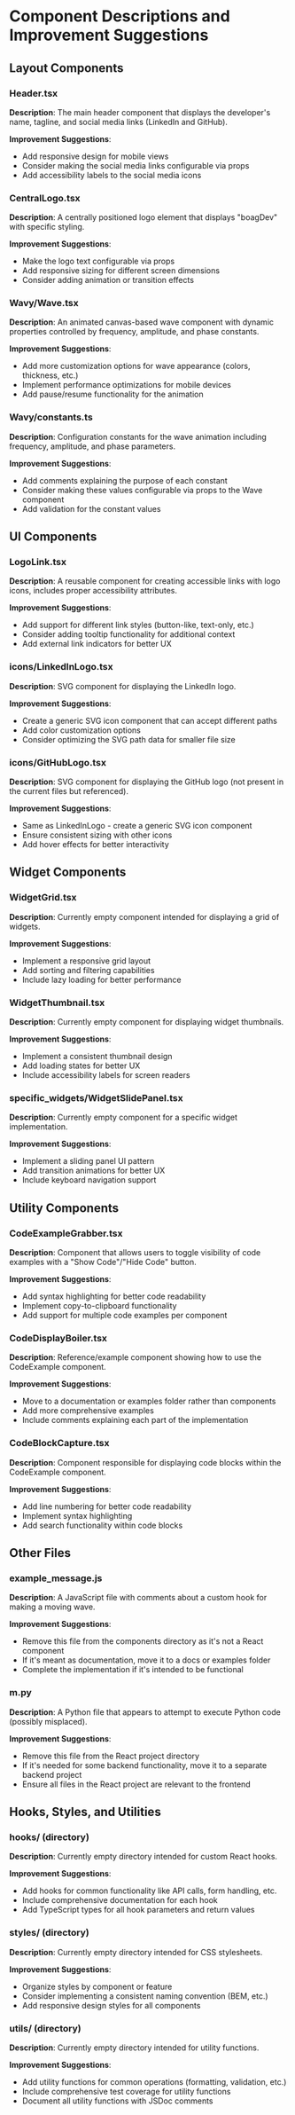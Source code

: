 # Component Descriptions and Improvement Suggestions

## Layout Components

### Header.tsx
**Description**: The main header component that displays the developer's name, tagline, and social media links (LinkedIn and GitHub).

**Improvement Suggestions**:
- Add responsive design for mobile views
- Consider making the social media links configurable via props
- Add accessibility labels to the social media icons

### CentralLogo.tsx
**Description**: A centrally positioned logo element that displays "boagDev" with specific styling.

**Improvement Suggestions**:
- Make the logo text configurable via props
- Add responsive sizing for different screen dimensions
- Consider adding animation or transition effects

### Wavy/Wave.tsx
**Description**: An animated canvas-based wave component with dynamic properties controlled by frequency, amplitude, and phase constants.

**Improvement Suggestions**:
- Add more customization options for wave appearance (colors, thickness, etc.)
- Implement performance optimizations for mobile devices
- Add pause/resume functionality for the animation

### Wavy/constants.ts
**Description**: Configuration constants for the wave animation including frequency, amplitude, and phase parameters.

**Improvement Suggestions**:
- Add comments explaining the purpose of each constant
- Consider making these values configurable via props to the Wave component
- Add validation for the constant values

## UI Components

### LogoLink.tsx
**Description**: A reusable component for creating accessible links with logo icons, includes proper accessibility attributes.

**Improvement Suggestions**:
- Add support for different link styles (button-like, text-only, etc.)
- Consider adding tooltip functionality for additional context
- Add external link indicators for better UX

### icons/LinkedInLogo.tsx
**Description**: SVG component for displaying the LinkedIn logo.

**Improvement Suggestions**:
- Create a generic SVG icon component that can accept different paths
- Add color customization options
- Consider optimizing the SVG path data for smaller file size

### icons/GitHubLogo.tsx
**Description**: SVG component for displaying the GitHub logo (not present in the current files but referenced).

**Improvement Suggestions**:
- Same as LinkedInLogo - create a generic SVG icon component
- Ensure consistent sizing with other icons
- Add hover effects for better interactivity

## Widget Components

### WidgetGrid.tsx
**Description**: Currently empty component intended for displaying a grid of widgets.

**Improvement Suggestions**:
- Implement a responsive grid layout
- Add sorting and filtering capabilities
- Include lazy loading for better performance

### WidgetThumbnail.tsx
**Description**: Currently empty component for displaying widget thumbnails.

**Improvement Suggestions**:
- Implement a consistent thumbnail design
- Add loading states for better UX
- Include accessibility labels for screen readers

### specific_widgets/WidgetSlidePanel.tsx
**Description**: Currently empty component for a specific widget implementation.

**Improvement Suggestions**:
- Implement a sliding panel UI pattern
- Add transition animations for better UX
- Include keyboard navigation support

## Utility Components

### CodeExampleGrabber.tsx
**Description**: Component that allows users to toggle visibility of code examples with a "Show Code"/"Hide Code" button.

**Improvement Suggestions**:
- Add syntax highlighting for better code readability
- Implement copy-to-clipboard functionality
- Add support for multiple code examples per component

### CodeDisplayBoiler.tsx
**Description**: Reference/example component showing how to use the CodeExample component.

**Improvement Suggestions**:
- Move to a documentation or examples folder rather than components
- Add more comprehensive examples
- Include comments explaining each part of the implementation

### CodeBlockCapture.tsx
**Description**: Component responsible for displaying code blocks within the CodeExample component.

**Improvement Suggestions**:
- Add line numbering for better code readability
- Implement syntax highlighting
- Add search functionality within code blocks

## Other Files

### example_message.js
**Description**: A JavaScript file with comments about a custom hook for making a moving wave.

**Improvement Suggestions**:
- Remove this file from the components directory as it's not a React component
- If it's meant as documentation, move it to a docs or examples folder
- Complete the implementation if it's intended to be functional

### m.py
**Description**: A Python file that appears to attempt to execute Python code (possibly misplaced).

**Improvement Suggestions**:
- Remove this file from the React project directory
- If it's needed for some backend functionality, move it to a separate backend project
- Ensure all files in the React project are relevant to the frontend

## Hooks, Styles, and Utilities

### hooks/ (directory)
**Description**: Currently empty directory intended for custom React hooks.

**Improvement Suggestions**:
- Add hooks for common functionality like API calls, form handling, etc.
- Include comprehensive documentation for each hook
- Add TypeScript types for all hook parameters and return values

### styles/ (directory)
**Description**: Currently empty directory intended for CSS stylesheets.

**Improvement Suggestions**:
- Organize styles by component or feature
- Consider implementing a consistent naming convention (BEM, etc.)
- Add responsive design styles for all components

### utils/ (directory)
**Description**: Currently empty directory intended for utility functions.

**Improvement Suggestions**:
- Add utility functions for common operations (formatting, validation, etc.)
- Include comprehensive test coverage for utility functions
- Document all utility functions with JSDoc comments